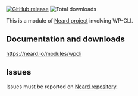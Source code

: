 [![GitHub release](https://img.shields.io/github/release/neard/module-wpcli.svg?style=flat-square)](https://github.com/neard/module-wpcli/releases/latest)
![Total downloads](https://img.shields.io/github/downloads/neard/module-wpcli/total.svg?style=flat-square)

This is a module of [Neard project](https://github.com/neard/neard) involving WP-CLI.

## Documentation and downloads

https://neard.io/modules/wpcli

## Issues

Issues must be reported on [Neard repository](https://github.com/neard/neard/issues).
